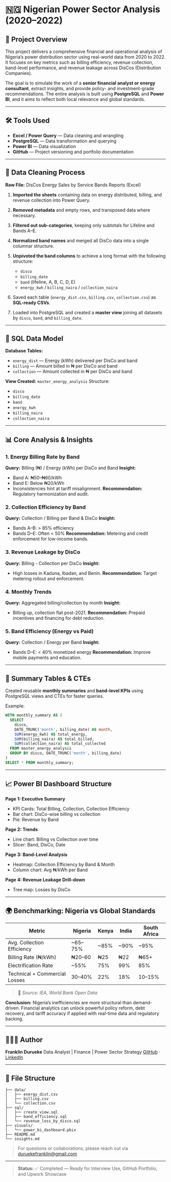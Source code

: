 # 🇳🇬 Nigerian Power Sector Analysis (2020–2022)

## 📘 Project Overview

This project delivers a comprehensive financial and operational analysis of Nigeria’s power distribution sector using real-world data from 2020 to 2022. It focuses on key metrics such as billing efficiency, revenue collection, band-level performance, and revenue leakage across DisCos (Distribution Companies).

The goal is to simulate the work of a **senior financial analyst or energy consultant**, extract insights, and provide policy- and investment-grade recommendations. The entire analysis is built using **PostgreSQL** and **Power BI**, and it aims to reflect both local relevance and global standards.

---

## 🛠️ Tools Used

* **Excel / Power Query** — Data cleaning and wrangling
* **PostgreSQL** — Data transformation and querying
* **Power BI** — Data visualization
* **GitHub** — Project versioning and portfolio documentation

---

## 🧼 Data Cleaning Process

**Raw File:** DisCos Energy Sales by Service Bands Reports (Excel)

1. **Imported the sheets** containing data on energy distributed, billing, and revenue collection into Power Query.
2. **Removed metadata** and empty rows, and transposed data where necessary.
3. **Filtered out sub-categories**, keeping only subtotals for Lifeline and Bands A–E.
4. **Normalized band names** and merged all DisCo data into a single columnar structure.
5. **Unpivoted the band columns** to achieve a long format with the following structure:

   * `disco`
   * `billing_date`
   * `band` (lifeline, A, B, C, D, E)
   * `energy_kwh` / `billing_naira` / `collection_naira`
6. Saved each table (`energy_dist.csv`, `billing.csv`, `collection.csv`) as **SQL-ready CSVs**.
7. Loaded into PostgreSQL and created a **master view** joining all datasets by `disco`, `band`, and `billing_date`.

---

## 🧾 SQL Data Model

**Database Tables:**

* `energy_dist` — Energy (kWh) delivered per DisCo and band
* `billing` — Amount billed in ₦ per DisCo and band
* `collection` — Amount collected in ₦ per DisCo and band

**View Created:** `master_energy_analysis`
Structure:

* `disco`
* `billing_date`
* `band`
* `energy_kwh`
* `billing_naira`
* `collection_naira`

---

## 📊 Core Analysis & Insights

### 1. Energy Billing Rate by Band

**Query:** Billing (₦) / Energy (kWh) per DisCo and Band
**Insight:**

* Band A: ₦50–₦60/kWh
* Band E: Below ₦20/kWh
* Inconsistencies hint at tariff misalignment.
  **Recommendation:** Regulatory harmonization and audit.

### 2. Collection Efficiency by Band

**Query:** Collection / Billing per Band & DisCo
**Insight:**

* Bands A–B: > 85% efficiency
* Bands D–E: Often < 50%
  **Recommendation:** Metering and credit enforcement for low-income bands.

### 3. Revenue Leakage by DisCo

**Query:** Billing - Collection per DisCo
**Insight:**

* High losses in Kaduna, Ibadan, and Benin.
  **Recommendation:** Target metering rollout and enforcement.

### 4. Monthly Trends

**Query:** Aggregated billing/collection by month
**Insight:**

* Billing up, collection flat post-2021.
  **Recommendation:** Prepaid incentives and financing for debt reduction.

### 5. Band Efficiency (Energy vs Paid)

**Query:** Collection / Energy per Band
**Insight:**

* Bands D–E: < 40% monetized energy
  **Recommendation:** Improve mobile payments and education.

---

## 🧱 Summary Tables & CTEs

Created reusable **monthly summaries** and **band-level KPIs** using PostgreSQL views and CTEs for faster queries.

Example:

```sql
WITH monthly_summary AS (
  SELECT
    disco,
    DATE_TRUNC('month', billing_date) AS month,
    SUM(energy_kwh) AS total_energy,
    SUM(billing_naira) AS total_billed,
    SUM(collection_naira) AS total_collected
  FROM master_energy_analysis
  GROUP BY disco, DATE_TRUNC('month', billing_date)
)
SELECT * FROM monthly_summary;
```

---

## 📈 Power BI Dashboard Structure

**Page 1: Executive Summary**

* KPI Cards: Total Billing, Collection, Collection Efficiency
* Bar chart: DisCo-wise billing vs collection
* Pie: Revenue by Band

**Page 2: Trends**

* Line chart: Billing vs Collection over time
* Slicer: Band, DisCo, Date

**Page 3: Band-Level Analysis**

* Heatmap: Collection Efficiency by Band & Month
* Column chart: Avg ₦/kWh per Band

**Page 4: Revenue Leakage Drill-down**

* Tree map: Losses by DisCo

---

## 🌍 Benchmarking: Nigeria vs Global Standards

| Metric                        | Nigeria  | Kenya | India | South Africa |
| ----------------------------- | -------- | ----- | ----- | ------------ |
| Avg. Collection Efficiency    | \~65–75% | \~85% | \~90% | \~95%        |
| Billing Rate (₦/kWh)          | ₦20–60   | ₦25   | ₦22   | ₦65+         |
| Electrification Rate          | \~55%    | 75%   | 99%   | 85%          |
| Technical + Commercial Losses | 30–40%   | 22%   | 18%   | 10–15%       |

> 📌 *Source: IEA, World Bank Open Data*

**Conclusion:** Nigeria’s inefficiencies are more structural than demand-driven. Financial analytics can unlock powerful policy reform, debt recovery, and tariff accuracy if applied with real-time data and regulatory backing.

---

## 👨🏽‍💼 Author

**Franklin Durueke**
Data Analyst | Finance | Power Sector Strategy
[GitHub](https://github.com/franklinanalytics) · [LinkedIn](https://linkedin.com/in/durueke-franklin)

---

## 📂 File Structure

```
├── data/
│   ├── energy_dist.csv
│   ├── billing.csv
│   └── collection.csv
├── sql/
│   ├── create_view.sql
│   ├── band_efficiency.sql
│   └── revenue_loss_by_disco.sql
├── visuals/
│   └── power_bi_dashboard.pbix
├── README.md
└── insights.md
```

> For questions or collaborations, please reach out via [duruekefranklin@gmail.com](mailto:duruekefranklin@gmail.com)

---

> **Status:** ✅ Completed — Ready for Interview Use, GitHub Portfolio, and Upwork Showcase

